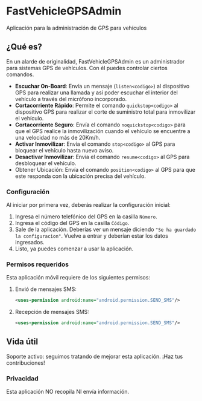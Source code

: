 # FastVehicleGPSAdmin
Aplicación para la administración de GPS para vehículos  

## ¿Qué es?
En un alarde de originalidad, FastVehicleGPSAdmin es un administrador para sistemas GPS de vehículos. Con él puedes controlar ciertos comandos.  

 - **Escuchar On-Board**: Envía un mensaje (`listen<codigo>`) al dispositivo GPS para realizar una llamada y así poder escuchar el interior del vehículo a través del micrófono incorporado.  
 - **Cortacorriente Rápido**: Permite el comando `quickstop<codigo>` al dispositivo GPS para realizar el corte de suministro total para inmovilizar el vehículo.
 - **Cortacorriente Seguro**: Envía el comando `noquickstop<codigo>` para que el GPS realice la inmovilización cuando el vehículo se encuentre a una velocidad no más de 20Km/h.
 - **Activar Inmovilizar**: Envía el comando `stop<codigo>` al GPS para bloquear el vehículo hasta nuevo aviso.
 - **Desactivar Inmovilizar**: Envía el comando `resume<codigo>` al GPS para desbloquear el vehículo.
 - Obtener Ubicación: Envía el comando `position<codigo>` al GPS para que este responda con la ubicación precisa del vehículo.

### Configuración
Al iniciar por primera vez, deberás realizar la configuración inicial:  

 1. Ingresa el número telefónico del GPS en la casilla `Número`.
 2. Ingresa el código del GPS en la casilla `Código`.
 3. Sale de la aplicación. Deberías ver un mensaje diciendo `"Se ha guardado la configuracion"`. Vuelve a entrar y deberían estar los datos ingresados.
 4. Listo, ya puedes comenzar a usar la aplicación.


### Permisos requeridos
Esta aplicación móvil requiere de los siguientes permisos:

 1. Envió de mensajes SMS:
	```xml
	<uses-permission android:name="android.permission.SEND_SMS"/>
	```
 2. Recepción de mensajes SMS:
	```xml
	<uses-permission android:name="android.permission.SEND_SMS"/>
	```



## Vida útil
Soporte activo: seguimos tratando de mejorar esta aplicación. ¡Haz tus contribuciones!  

### Privacidad
Esta aplicación NO recopila NI envía información.
